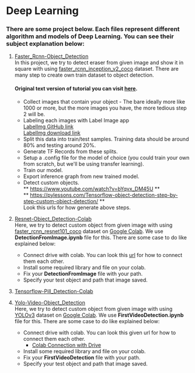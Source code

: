 # Deep Learning
### There are some project below. Each files represent different algorithm and models of Deep Learning. You can see their subject explanation below: 
1. [Faster_Rcnn-Object_Detection](faster_rcnn-object_detection)
<br>In this project, we try to detect eraser from given image and show it in square with using [faster_rcnn_inception_v2_coco](https://github.com/tensorflow/models/blob/master/research/object_detection/g3doc/detection_model_zoo.md) dataset. There are many step to create own train dataset to object detection. 
     #### Original text version of tutorial you can visit [here](http://pylessons.com/Tensorflow-object-detection-step-by-step-custom-object-detection/).
     - Collect images that contain your object - The bare ideally more like 1000 or more, but the more images you have, the more tedious step 2 will be. 
     - Labeling each images with Label Image app
     <br>[LabelImg GitHub link](https://github.com/tzutalin/labelImg) 
     <br>[LabelImg download link](https://www.dropbox.com/s/tq7zfrcwl44vxan/windows_v1.6.0.zip?dl=1)
     - Split this data into train/test samples. Training data should be around 80% and testing around 20%.
     - Generate TF Records from these splits.
     - Setup a .config file for the model of choice (you could train your own from scratch, but we'll be using transfer learning).
     - Train our model.
     - Export inference graph from new trained model.
     - Detect custom objects.
     <br>** https://www.youtube.com/watch?v=bYqvx_DM45U ** 
     <br>** https://pylessons.com/Tensorflow-object-detection-step-by-step-custom-object-detection/ **
     <br>Look this urls for how generate above steps.
2. [Resnet-Object_Detection-Colab](resnet-object_detection-colab)
<br>Here, we try to detect custom object from given image with using [faster_rcnn_resnet101_coco](https://github.com/tensorflow/models/blob/master/research/object_detection/g3doc/detection_model_zoo.md) dataset on [Google Colab](https://colab.research.google.com/notebooks/welcome.ipynb#recent=true). We use **DetectionFromImage.ipynb** file for this.  There are some case to do like explained below:
     - Connect drive with colab. You can look this [url](https://medium.com/deep-learning-turkiye/google-colab-ile-ücretsiz-gpu-kullanımı-30fdb7dd822e) for how to connect them each other. 
     - Install some required library and file on your colab. 
     - Fix your **DetectionFromImage** file with your path.
     - Specify your test object and path that image saved.
3. [Tensorflow-Pill_Detection-Colab](tensorflow-pill_detection-colab)

4. [Yolo-Video-Object_Detection](yolo-video-object_detection)
<br>Here, we try to detect custom object from given image with using [YOLOv3](https://www.kaggle.com/rmoharir8396/yolo-h5-file#yolo.h5) dataset on [Google Colab](https://colab.research.google.com/notebooks/welcome.ipynb#recent=true). We use **FirstVideoDetection.ipynb** file for this.  There are some case to do like explained below:
     - Connect drive with colab. You can look this given url for how to connect them each other. 
       - [Colab Connection with Drive](https://medium.com/deep-learning-turkiye/google-colab-ile-ücretsiz-gpu-kullanımı-30fdb7dd822e)
     - Install some required library and file on your colab. 
     - Fix your **FirstVideoDetection** file with your path.
     - Specify your test object and path that image saved.
